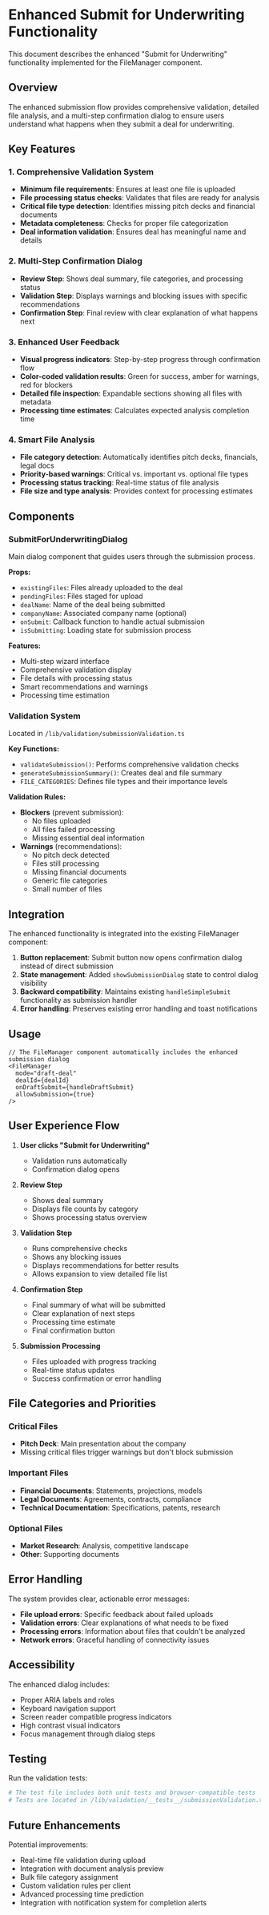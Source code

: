 # Enhanced Submit for Underwriting Functionality

This document describes the enhanced "Submit for Underwriting" functionality implemented for the FileManager component.

## Overview

The enhanced submission flow provides comprehensive validation, detailed file analysis, and a multi-step confirmation dialog to ensure users understand what happens when they submit a deal for underwriting.

## Key Features

### 1. **Comprehensive Validation System**
- **Minimum file requirements**: Ensures at least one file is uploaded
- **File processing status checks**: Validates that files are ready for analysis
- **Critical file type detection**: Identifies missing pitch decks and financial documents
- **Metadata completeness**: Checks for proper file categorization
- **Deal information validation**: Ensures deal has meaningful name and details

### 2. **Multi-Step Confirmation Dialog**
- **Review Step**: Shows deal summary, file categories, and processing status
- **Validation Step**: Displays warnings and blocking issues with specific recommendations
- **Confirmation Step**: Final review with clear explanation of what happens next

### 3. **Enhanced User Feedback**
- **Visual progress indicators**: Step-by-step progress through confirmation flow
- **Color-coded validation results**: Green for success, amber for warnings, red for blockers
- **Detailed file inspection**: Expandable sections showing all files with metadata
- **Processing time estimates**: Calculates expected analysis completion time

### 4. **Smart File Analysis**
- **File category detection**: Automatically identifies pitch decks, financials, legal docs
- **Priority-based warnings**: Critical vs. important vs. optional file types
- **Processing status tracking**: Real-time status of file analysis
- **File size and type analysis**: Provides context for processing estimates

## Components

### SubmitForUnderwritingDialog
Main dialog component that guides users through the submission process.

**Props:**
- `existingFiles`: Files already uploaded to the deal
- `pendingFiles`: Files staged for upload
- `dealName`: Name of the deal being submitted
- `companyName`: Associated company name (optional)
- `onSubmit`: Callback function to handle actual submission
- `isSubmitting`: Loading state for submission process

**Features:**
- Multi-step wizard interface
- Comprehensive validation display
- File details with processing status
- Smart recommendations and warnings
- Processing time estimation

### Validation System
Located in `/lib/validation/submissionValidation.ts`

**Key Functions:**
- `validateSubmission()`: Performs comprehensive validation checks
- `generateSubmissionSummary()`: Creates deal and file summary
- `FILE_CATEGORIES`: Defines file types and their importance levels

**Validation Rules:**
- **Blockers** (prevent submission):
  - No files uploaded
  - All files failed processing
  - Missing essential deal information
- **Warnings** (recommendations):
  - No pitch deck detected
  - Files still processing
  - Missing financial documents
  - Generic file categories
  - Small number of files

## Integration

The enhanced functionality is integrated into the existing FileManager component:

1. **Button replacement**: Submit button now opens confirmation dialog instead of direct submission
2. **State management**: Added `showSubmissionDialog` state to control dialog visibility
3. **Backward compatibility**: Maintains existing `handleSimpleSubmit` functionality as submission handler
4. **Error handling**: Preserves existing error handling and toast notifications

## Usage

```tsx
// The FileManager component automatically includes the enhanced submission dialog
<FileManager
  mode="draft-deal"
  dealId={dealId}
  onDraftSubmit={handleDraftSubmit}
  allowSubmission={true}
/>
```

## User Experience Flow

1. **User clicks "Submit for Underwriting"**
   - Validation runs automatically
   - Confirmation dialog opens

2. **Review Step**
   - Shows deal summary
   - Displays file counts by category
   - Shows processing status overview

3. **Validation Step**
   - Runs comprehensive checks
   - Shows any blocking issues
   - Displays recommendations for better results
   - Allows expansion to view detailed file list

4. **Confirmation Step**
   - Final summary of what will be submitted
   - Clear explanation of next steps
   - Processing time estimate
   - Final confirmation button

5. **Submission Processing**
   - Files uploaded with progress tracking
   - Real-time status updates
   - Success confirmation or error handling

## File Categories and Priorities

### Critical Files
- **Pitch Deck**: Main presentation about the company
- Missing critical files trigger warnings but don't block submission

### Important Files
- **Financial Documents**: Statements, projections, models
- **Legal Documents**: Agreements, contracts, compliance
- **Technical Documentation**: Specifications, patents, research

### Optional Files
- **Market Research**: Analysis, competitive landscape
- **Other**: Supporting documents

## Error Handling

The system provides clear, actionable error messages:

- **File upload errors**: Specific feedback about failed uploads
- **Validation errors**: Clear explanations of what needs to be fixed
- **Processing errors**: Information about files that couldn't be analyzed
- **Network errors**: Graceful handling of connectivity issues

## Accessibility

The enhanced dialog includes:
- Proper ARIA labels and roles
- Keyboard navigation support
- Screen reader compatible progress indicators
- High contrast visual indicators
- Focus management through dialog steps

## Testing

Run the validation tests:
```bash
# The test file includes both unit tests and browser-compatible tests
# Tests are located in /lib/validation/__tests__/submissionValidation.test.ts
```

## Future Enhancements

Potential improvements:
- Real-time file validation during upload
- Integration with document analysis preview
- Bulk file category assignment
- Custom validation rules per client
- Advanced processing time prediction
- Integration with notification system for completion alerts